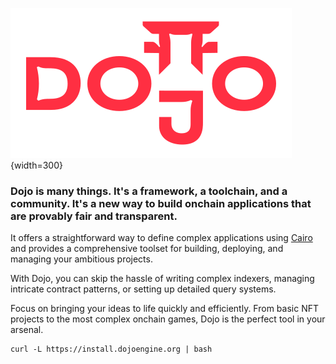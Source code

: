 ![dojo](./dojo-mark-full-dark.svg){width=300}

### Dojo is many things. It's a framework, a toolchain, and a community. It's a new way to build onchain applications that are provably fair and transparent.

It offers a straightforward way to define complex applications using [Cairo](https://www.cairo-lang.org/) and provides a comprehensive toolset for building, deploying, and managing your ambitious projects.

With Dojo, you can skip the hassle of writing complex indexers, managing intricate contract patterns, or setting up detailed query systems. 

Focus on bringing your ideas to life quickly and efficiently. From basic NFT projects to the most complex onchain games, Dojo is the perfect tool in your arsenal.


```
curl -L https://install.dojoengine.org | bash
```
